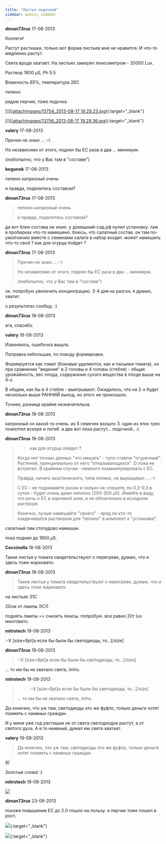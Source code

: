 ```yaml
---
title: "Листья лодочкой"
sidebar: ponics_sidebar
---
```


**diman73rus** 17-08-2013

Коллеги!

Растут растишки, только вот форма листьев мне не нравится. И что-то медленно растут.

Света вроде хватает. На листьях замерял люксометром - 20000 Lux.

Раствор 1600 µS, Ph 5.5

Влажность 65%, температура 26C

пепино

рядом перчик, тоже лодочка

[![](/attachimages/13754_2013-08-17 19.29.23.jpg)](https://t.me/ponics_ru_files/10921){:target="_blank"}

[![](/attachimages/13756_2013-08-17 19.29.36.jpg)](https://t.me/ponics_ru_files/10922){:target="_blank"}

**valery** 17-08-2013

Причин не знаю ... :-\

Но независимо от этого, поднял бы ЕС раза в два ... минимум.

(любопытно, что у Вас там в "составе")


**begunok** 17-08-2013

пепино капризный очень

и правда, поделитесь составом?


**diman73rus** 17-08-2013

> пепино капризный очень
> 
> и правда, поделитесь составом?

да вот блин состава не знаю. у домашний-сад.рф купил установку. там в пробирках что-то намешено. боюсь, что салатный состав. он там по-умолчанию вместе с семенами салата в набор входит. может намешать что-то своё ? как для огурца пойдет ?


**diman73rus** 17-08-2013

> Причин не знаю ... :-\
> 
> Но независимо от этого, поднял бы ЕС раза в два ... минимум.
> 
> (любопытно, что у Вас там в "составе")

ок. попробую увеличить концентрацию. 3-4 дня на разгон, я думаю, хватит.

о результатах сообщу. :)


**diman73rus** 18-08-2013

ага, спасибо.


**valery** 18-08-2013

Извиняюсь, ошибочка вышла.

Поправка небольшая, по поводу формировки.

Формируется как томат (боковые удаляются, как и пасынки томата), но при сравнении "ведения" в 2 головы и 4 головы (стебля) - общая урожайность, вес плода, содержание сухого вещества в плоде выше на 4-х.

В общем, как бы в 4 стебля - выигрывают. Ожидалось, что на 2-х будет несколько выше РАННИЙ выход, но этого не произошло.

Точнее, разница крайне незначительна.


**diman73rus** 18-08-2013

капризный он какой-то очень. из 5 семечек взошло 3. один из этих трех пожелтел вскоре и погиб. а два вот пока растут... лодочкой.. :(


**diman73rus** 18-08-2013

> > как для огурца пойдет ?
> 
> 
> 
> Когда нет точных данных "что мешать" - тупо ставлю "огуречный". Растений, принципиально от него "отказывающихся" :D пока не встретил. В крайнем случае - немного поманипулировать с ЕС.
> 
> Правда, ничего экзотического, типа пепино, не выращивал ... :-\
> 
> С ЕС - не поднимайте разом и сильно не спешите, по 0,2-0,3 в сутки - будет очень даже неплохо (200-300 µS). Имейте в виду, что речь о ЕС в корневой зоне, а не обязательно в исходном растворе.
> 
> Конечно, лучше намешайте "своего" - вряд ли кто-то озадачивался раствором для "пепино" в комплект к "установке".

салатный там стопудово намешан.

пока поднял до 1900 µS.


**Coccinella** 18-08-2013

Такие листья у томата свидетельствуют о перегреве, думаю, что и здесь тоже жарковато. 


**diman73rus** 18-08-2013

> Такие листья у томата свидетельствуют о перегреве, думаю, что и здесь тоже жарковато.

на листьях 31С

20см от лампы ЭСЛ

поднять лампы == снизить люксы. попробую. все равно 20т lux многовато.


**mitrotech** 19-08-2013

 :-X [size=8pt]а если бы были бы светодиоды, то...[/size]


**diman73rus** 19-08-2013

> :-X [size=8pt]а если бы были бы светодиоды, то...[/size]

... то им бы не хватало света, imho.


**mitrotech** 19-08-2013

> > :-X [size=8pt]а если бы были бы светодиоды, то...[/size]
> 
> 
> 
> ... то им бы не хватало света, imho.

Да конечно, что уж там, светодиоды это же фуфло, только деньги хотят поиметь с наивных граждан.

И у меня уже год растишки не от света светодиодов растут, а от святого духа. А я то наивный, думал им света хватает.


**valery** 19-08-2013

> Да конечно, что уж там, светодиоды это же фуфло, только деньги хотят поиметь с наивных граждан.

*8)*

Золотые слова! :)


**mitrotech** 19-08-2013

![](http://webarmavir.ru/public/style_emoticons/default/facepalm.gif)


**diman73rus** 23-08-2013

похоже повышение EC до 2.0 пошло на пользу. и перчик тоже пошел в рост.

[![](/attachimages/13809_IMG_20130822_191135.jpg)](https://t.me/ponics_ru_files/10923){:target="_blank"}

[![](/attachimages/13818_IMG_20130823_234414.jpg)](https://t.me/ponics_ru_files/10924){:target="_blank"}

